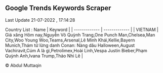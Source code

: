 

## Google Trends Keywords Scraper 
 
Last Update 21-07-2022 , 17:14:28

Country List :
 Name  | Keyword |
| ------------- | ------------- |
| VIETNAM | Giá xăng Hôm nay,Nguyễn Võ Quỳnh Trang,One Punch Man,Chelsea,Man City,Woo Young Woo,Teams,Arsenal,Lê Minh Khái,Kellie,Bayern Munich,Thám tử lừng danh Conan: Nàng dâu Halloween,August Vachiravit,Cúm A là gì,Petrolimex,Hoài Linh,Vespa Justin Bieber,Phạm Quỳnh Anh,Ivana Trump,Thảo Nhi Lê |



© Abdul Muttaqin 
